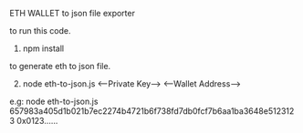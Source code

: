 ETH WALLET to json file exporter

to run this code.

1. npm install

to generate eth to json file.

2. node eth-to-json.js <--Private Key--> <--Wallet Address--> 
   
e.g: node eth-to-json.js 657983a405d1b021b7ec2274b4721b6f738fd7db0fcf7b6aa1ba3648e5123123 0x0123......
